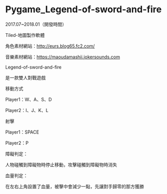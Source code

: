# Pygame_Legend-of-sword-and-fire

2017.07~2018.01（開發時間）

Tiled-地圖製作軟體

角色素材網站：http://eurs.blog65.fc2.com/

音樂素材網站：https://maoudamashii.jokersounds.com

Legend-of-sword-and-fire

是一款雙人對戰遊戲

移動方式

Player1：W、A、S、D
	
Player2：I、J、K、L
	
射擊

Player1：SPACE
	
Player2：P
	
障礙判定：

人物碰觸到障礙物時停止移動，攻擊碰觸到障礙物時消失
	
血量判定：

在左右上角設置了血量，被擊中會減少一點，先讓對手歸零的那方獲勝

